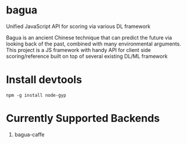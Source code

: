 # bagua
Unified JavaScript API for scoring via various DL framework 

Bagua is an ancient Chinese technique that can predict the future via looking back of the past, combined with many environmental arguments. This project is a JS framework with handy API for client side scoring/reference built on top of several existing DL/ML framework 

# Install devtools

  ```shell
  npm -g install node-gyp
  ```

# Currently Supported Backends
1. bagua-caffe


